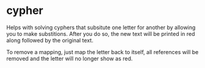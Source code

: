 # cypher

Helps with solving cyphers that subsitute one letter for another by allowing you to make substitions. After you do so, the new text will be printed in red along followed by the original text.

To remove a mapping, just map the letter back to itself, all references will be removed and the letter will no longer show as red.
